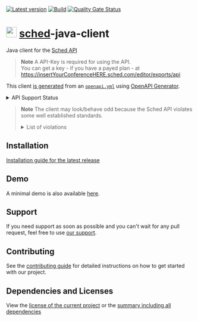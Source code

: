 [![Latest version](https://img.shields.io/maven-central/v/com.xdev-software/sched-java-client?logo=apache%20maven)](https://mvnrepository.com/artifact/com.xdev-software/sched-java-client)
[![Build](https://img.shields.io/github/actions/workflow/status/xdev-software/sched-java-client/checkBuild.yml?branch=develop)](https://github.com/xdev-software/sched-java-client/actions/workflows/checkBuild.yml?query=branch%3Adevelop)
[![Quality Gate Status](https://sonarcloud.io/api/project_badges/measure?project=xdev-software_sched-java-client&metric=alert_status)](https://sonarcloud.io/dashboard?id=xdev-software_sched-java-client)

# <img src="https://i0.wp.com/sched.com/wp-content/uploads/2021/11/cropped-favicon.png?fit=28,28&ssl=1" height="28" /> [sched](https://sched.com/)-java-client
Java client for the [Sched API](https://sched.com/api)

> **Note**
> A API-Key is required for using the API.<br/>
> You can get a key - if you have a payed plan - at https://insertYourConferenceHERE.sched.com/editor/exports/api

This client [is generated](./sched-java-client/pom.xml) from an [``openapi.yml``](./openapi/openapi.yml) using [OpenAPI Generator](https://openapi-generator.tech/).

<details><summary>API Support Status</summary>

* Site
  * Sync
* Session
  * Add ✔️
  * Modify ✔️
  * Delete ✔️
  * List ✔️
  * Export
  * Seats
  * Count
* User
  * List ✔️
  * Add ✔️
  * Modify
  * Get
  * Active
  * Avatar
  * Sessions
* Auth¹
  * Login
* Tag
  * Add
  * Modify
  * Delete
  * List
* Going¹
  * Add
  * Delete
  * Schedule
  * All
* Assets
  * Banner
* Role
  * Add ✔️
  * Delete ✔️
  * Export

¹ Handles `User Session Key`
</details>

> **Note**
> The client may look/behave odd because the Sched API violates some well established standards.
> <details><summary>List of violations</summary>
> 
> * Errors are (partially) returned with status code ``200 (OK)``
> * ``text/html`` is used as content type for simple text messages (should be  ``text/simple``)
> * ``boolean`` is handled as ``"Y"``/``"N"`` or as ``"0"``/``"1"``
> * Numbers are (partially) handled as string
> * Dates are not formatted according to [``RFC 3339``](https://datatracker.ietf.org/doc/html/rfc3339)
> * Sometimes unixtimestamps are used instead of dates
> * Arrays are not handle as arrays and instead comma separated lists are used
> * Incorrect HTTP Request methods are used. E.g. ``GET`` for  ``/api/session/del`` (should be ``DELETE``)
> 
> </details>

## Installation
[Installation guide for the latest release](https://github.com/xdev-software/sched-java-client/releases/latest#Installation)

## Demo
A minimal demo is also available [here](./sched-java-client-demo/src/main/java/software/xdev/Application.java).

## Support
If you need support as soon as possible and you can't wait for any pull request, feel free to use [our support](https://xdev.software/en/services/support).

## Contributing
See the [contributing guide](./CONTRIBUTING.md) for detailed instructions on how to get started with our project.

## Dependencies and Licenses
View the [license of the current project](LICENSE) or the [summary including all dependencies](https://xdev-software.github.io/sched-java-client/dependencies/)
